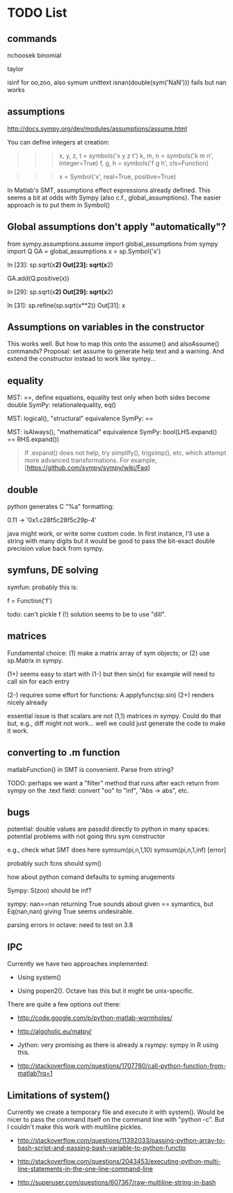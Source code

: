 # TODO List

## commands

nchoosek binomial

taylor

isinf for oo,zoo, also symum unittext
 isnan(double(sym('NaN'))) fails but nan works


## assumptions

http://docs.sympy.org/dev/modules/assumptions/assume.html

You can define integers at creation:

>>> x, y, z, t = symbols('x y z t')
>>> k, m, n = symbols('k m n', integer=True)
>>> f, g, h = symbols('f g h', cls=Function)

>>> x = Symbol('x', real=True, positive=True)

In Matlab's SMT, assumptions effect expressions already defined.  This seems a bit at odds with Sympy (also c.f., global_assumptions).  The easier approach is to put them in Symbol()



## Global assumptions don't apply "automatically"?


from sympy.assumptions.assume import global_assumptions
from sympy import Q
GA = global_assumptions
x = sp.Symbol('x')

In [23]: sp.sqrt(x**2)
Out[23]: sqrt(x**2)

GA.add(Q.positive(x))

In [29]: sp.sqrt(x**2)
Out[29]: sqrt(x**2)

In [31]: sp.refine(sp.sqrt(x**2))
Out[31]: x

## Assumptions on variables in the constructor

This works well.  But how to map this onto the assume() and
alsoAssume() commands?  Proposal: set assume to generate help text and
a warning.  And extend the constructor instead to work like sympy...



## equality

MST: ==, define equations, equality test only when both sides become double
SymPy: relationalequality, eq()

MST: logical(), "structural" equivalence
SymPy: ==

MST: isAlways(), "mathematical" equivalence
SymPy: bool(LHS.expand() == RHS.expand())
> If .expand() does not help, try simplify(), trigsimp(), etc, which
> attempt more advanced transformations. For example,
[https://github.com/sympy/sympy/wiki/Faq]


## double

python generates C "%a" formatting:

  0.11 -> '0x1.c28f5c28f5c29p-4'

java might work, or write some custom code.  In first instance, I'll
use a string with many digits but it would be good to pass the
bit-exact double precision value back from sympy.


## symfuns, DE solving

symfun: probably this is:

f = Function('f')

todo: can't pickle f (!)   solution seems to be to use "dill".

## matrices

Fundamental choice:
(1) make a matrix array of sym objects; or
(2) use sp.Matrix in sympy.

(1+) seems easy to start with
(1-) but then sin(x) for example will need to call sin for each entry

(2-) requires some effort for functions:  A.applyfunc(sp.sin)
(2+) renders nicely already

essential issue is that scalars are not (1,1) matrices in sympy.
Could do that but, e.g., diff might not work... well we could just
generate the code to make it work.



## converting to .m function

matlabFunction() in SMT is convenient.  Parse from string?

TODO: perhaps we want a "filter" method that runs after each return
from sympy on the .text field: convert "oo" to "inf", "Abs -> abs",
etc.


## bugs

potential: double values are passdd directly to python in many spaces: potential problems with not going thru sym constructor

e.g., check what SMT does here
 symsum(pi,n,1,10)
 symsum(pi,n,1,inf)   [error]

probably such fcns should sym()

how about python comand defaults to syming arugements

Sympy: S(zoo) should be inf?

sympy: nan==nan returning True sounds about given == symantics, but Eq(nan,nan) giving True seems undesirable.

parsing errors in octave: need to test on 3.8

## IPC

Currently we have two approaches implemented:

* Using system()

* Using popen2().  Octave has this but it might be unix-specific.


There are quite a few options out there:

* http://code.google.com/p/python-matlab-wormholes/

* http://algoholic.eu/matpy/

* Jython: very promising as there is already a rsympy: sympy in R using this.

* http://stackoverflow.com/questions/1707780/call-python-function-from-matlab?rq=1



## Limitations of system()

Currently we create a temporary file and execute it with system().
Would be nicer to pass the command itself on the command line with
"python -c".  But I couldn't make this work with multiline pickles.

* http://stackoverflow.com/questions/11392033/passing-python-array-to-bash-script-and-passing-bash-variable-to-python-functio

* http://stackoverflow.com/questions/2043453/executing-python-multi-line-statements-in-the-one-line-command-line

* http://superuser.com/questions/607367/raw-multiline-string-in-bash
